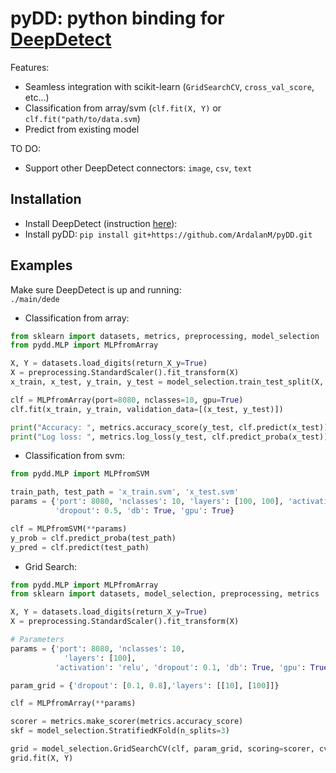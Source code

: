 pyDD: python binding for [DeepDetect](https://github.com/beniz/deepdetect)
============================================================================
<!--[![Build Status](https://travis-ci.org/ArdalanM/pyLightGBM.svg?branch=feat_ci)](https://travis-ci.org/ArdalanM/pyLightGBM)-->
<!--[![Coverage Status](https://coveralls.io/repos/github/ArdalanM/pyLightGBM/badge.svg?branch=master)](https://coveralls.io/github/ArdalanM/pyLightGBM?branch=master)-->
<!--[![Packagist](https://img.shields.io/packagist/l/doctrine/orm.svg)]()-->

Features:
 - Seamless integration with scikit-learn (`GridSearchCV`, `cross_val_score`, etc...)
 - Classification from array/svm (`clf.fit(X, Y)` or `clf.fit("path/to/data.svm`)
 - Predict from existing model

TO DO:
 - Support other DeepDetect connectors: `image`, `csv`, `text`
 
Installation
------------
- Install DeepDetect (instruction [here](https://deepdetect.com/overview/installing/)):
- Install pyDD: ```pip install git+https://github.com/ArdalanM/pyDD.git```

Examples
--------
Make sure DeepDetect is up and running:  
`./main/dede`

* Classification from array:

```python
from sklearn import datasets, metrics, preprocessing, model_selection
from pydd.MLP import MLPfromArray

X, Y = datasets.load_digits(return_X_y=True)
X = preprocessing.StandardScaler().fit_transform(X)
x_train, x_test, y_train, y_test = model_selection.train_test_split(X, Y, test_size=0.2)

clf = MLPfromArray(port=8080, nclasses=10, gpu=True)
clf.fit(x_train, y_train, validation_data=[(x_test, y_test)])

print("Accuracy: ", metrics.accuracy_score(y_test, clf.predict(x_test)))
print("Log loss: ", metrics.log_loss(y_test, clf.predict_proba(x_test)))
```

- Classification from svm:

```python
from pydd.MLP import MLPfromSVM

train_path, test_path = 'x_train.svm', 'x_test.svm'
params = {'port': 8080, 'nclasses': 10, 'layers': [100, 100], 'activation': 'relu',
          'dropout': 0.5, 'db': True, 'gpu': True}

clf = MLPfromSVM(**params)
y_prob = clf.predict_proba(test_path)
y_pred = clf.predict(test_path)
```

- Grid Search:

```python
from pydd.MLP import MLPfromArray
from sklearn import datasets, model_selection, preprocessing, metrics

X, Y = datasets.load_digits(return_X_y=True)
X = preprocessing.StandardScaler().fit_transform(X)

# Parameters
params = {'port': 8080, 'nclasses': 10,
            'layers': [100],
          'activation': 'relu', 'dropout': 0.1, 'db': True, 'gpu': True}

param_grid = {'dropout': [0.1, 0.8],'layers': [[10], [100]]}

clf = MLPfromArray(**params)

scorer = metrics.make_scorer(metrics.accuracy_score)
skf = model_selection.StratifiedKFold(n_splits=3)

grid = model_selection.GridSearchCV(clf, param_grid, scoring=scorer, cv=skf)
grid.fit(X, Y)
```